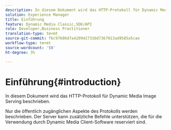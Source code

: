 ```yaml
---
description: In diesem Dokument wird das HTTP-Protokoll für Dynamic Media Image Serving beschrieben.
solution: Experience Manager
title: Einführung
feature: Dynamic Media Classic,SDK/API
role: Developer,Business Practitioner
translation-type: tm+mt
source-git-commit: f6c97606d7a4209427316d7367013ad9585a5cae
workflow-type: tm+mt
source-wordcount: '58'
ht-degree: 3%

---
```



# Einführung{#introduction}

In diesem Dokument wird das HTTP-Protokoll für Dynamic Media Image Serving beschrieben.

Nur die öffentlich zugänglichen Aspekte des Protokolls werden beschrieben. Der Server kann zusätzliche Befehle unterstützen, die für die Verwendung durch Dynamic Media Client-Software reserviert sind.
